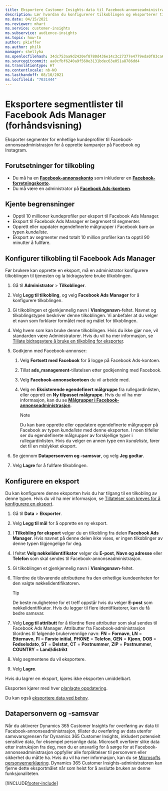 ```yaml
---
title: Eksportere Customer Insights-data til Facebook-annonseadministrasjon
description: Lær hvordan du konfigurerer tilkoblingen og eksporterer til Facebook Ads Manager.
ms.date: 04/15/2021
ms.reviewer: mhart
ms.service: customer-insights
ms.subservice: audience-insights
ms.topic: how-to
author: pkieffer
ms.author: philk
manager: shellyha
ms.openlocfilehash: 34dc753aa9d2420ef8780d436e14c3c27377e4779eda0f83ca6b5424f2328f22
ms.sourcegitcommit: aa0cfbf6240a9f560e3131bdec63e051a8786dd4
ms.translationtype: HT
ms.contentlocale: nb-NO
ms.lasthandoff: 08/10/2021
ms.locfileid: "7031444"
---
```

# <a name="export-segments-list-to-facebook-ads-manager-preview"></a>Eksportere segmentlister til Facebook Ads Manager (forhåndsvisning)

Eksporter segmenter for enhetlige kundeprofiler til Facebook-annonseadministrasjon for å opprette kampanjer på Facebook og Instagram.

## <a name="prerequisites-for-connection"></a>Forutsetninger for tilkobling

- Du må ha en [**Facebook-annonsekonto**](https://www.facebook.com/business/learn/lessons/step-by-step-ads-manager-account) som inkluderer en [**Facebook-forretningskonto**](https://business.facebook.com/).
- Du må være en administrator på [**Facebook Ads-kontoen**](https://www.facebook.com/business/learn/lessons/step-by-step-ads-manager-account).

## <a name="known-limitations"></a>Kjente begrensninger

- Opptil 10 millioner kundeprofiler per eksport til Facebook Ads Manager.
- Eksport til Facebook Ads Manager er begrenset til segmenter.
- Opprett eller oppdater egendefinerte målgrupper i Facebook bare av typen *kundeliste*.
- Eksport av segmenter med totalt 10 million profiler kan ta opptil 90 minutter å fullføre.

## <a name="set-up-connection-to-facebook-ads-manager"></a>Konfigurer tilkobling til Facebook Ads Manager

Før brukere kan opprette en eksport, må en administrator konfigurere tilkoblingen til tjenesten og la bidragsytere bruke tilkoblingen.

1. Gå til **Administrator** > **Tilkoblinger**.

1. Velg **Legg til tilkobling**, og velg **Facebook Ads Manager** for å konfigurere tilkoblingen.

1. Gi tilkoblingen et gjenkjennelig navn i **Visningsnavn**-feltet. Navnet og tilkoblingstypen beskriver denne tilkoblingen. Vi anbefaler at du velger et navn som forklarer formålet med og målet for tilkoblingen.

1. Velg hvem som kan bruke denne tilkoblingen. Hvis du ikke gjør noe, vil standarden være Administratorer. Hvis du vil ha mer informasjon, se [Tillate bidragsytere å bruke en tilkobling for eksporter](connections.md#allow-contributors-to-use-a-connection-for-exports).

1. Godkjenn med Facebook-annonser: 

   1. Velg **Fortsett med Facebook** for å logge på Facebook Ads-kontoen.

   1. Tillat **ads_management**-tillatelsen etter godkjenning med Facebook.

   1. Velg **Facebook-annonsekontoen** du vil arbeide med.

   1. Velg en **Eksisterende egendefinert målgruppe** fra rullegardinlisten, eller opprett en **Ny tilpasset målgruppe**. Hvis du vil ha mer informasjon, kan du se [**Målgrupper i Facebook-annonseadministrasjon**](https://www.facebook.com/business/help/744354708981227?id=2469097953376494).
      > [!NOTE]
      > Du kan bare opprette eller oppdatere egendefinerte målgrupper på Facebook av typen *kundeliste* med denne eksporten. I noen tilfeller ser du egendefinerte målgrupper av forskjellige typer i rullegardinlisten. Hvis du velger en annen type enn *kundeliste*, fører det til en mislykket eksport. 

1. Se gjennom **Datapersonvern og -samsvar**, og velg **Jeg godtar**.

1. Velg **Lagre** for å fullføre tilkoblingen.

## <a name="configure-an-export"></a>Konfigurere en eksport

Du kan konfigurere denne eksporten hvis du har tilgang til en tilkobling av denne typen. Hvis du vil ha mer informasjon, se [Tillatelser som kreves for å konfigurere en eksport](export-destinations.md#set-up-a-new-export).

1. Gå til **Data** > **Eksporter**.

1. Velg **Legg til mål** for å opprette en ny eksport. 

1. I **Tilkobling for eksport** velger du en tilkobling fra delen **Facebook Ads Manager**. Hvis navnet på denne delen ikke vises, er ingen tilkoblinger av denne typen tilgjengelige for deg.

1. I feltet **Velg nøkkelidentifikator** velger du **E-post**, **Navn og adresse** eller **Telefon** som skal sendes til Facebook-annonseadministrasjon. 

1. Gi tilkoblingen et gjenkjennelig navn i **Visningsnavn**-feltet.

1. Tilordne de tilsvarende attributtene fra den enhetlige kundeenheten for den valgte nøkkelidentifikatoren.
   > [!TIP]
   > De beste mulighetene for et treff oppstår hvis du velger **E-post** som nøkkelidentifikator. Hvis du legger til flere identifikatorer, kan du få bedre samsvar.

1. Velg **Legg til attributt** for å tilordne flere attributter som skal sendes til Facebook Ads Manager. Attributter fra Facebook-administrasjon tilordnes til følgende brukervennlige navn: **FN** = **Fornavn**, **LN** = **Etternavn**, **FI** = **Første initial**, **PHONE** = **Telefon**, **GEN** = **Kjønn**, **DOB** = **Fødselsdato**, **ST** = **Delstat**, **CT** = **Postnummer**, **ZIP** = **Postnummer**, **COUNTRY** = **Land/distrikt**

1. Velg segmentene du vil eksportere.

1. Velg **Lagre**.

Hvis du lagrer en eksport, kjøres ikke eksporten umiddelbart.

Eksporten kjører med hver [planlagte oppdatering](system.md#schedule-tab). 

Du kan også [eksportere data ved behov](export-destinations.md#run-exports-on-demand). 

## <a name="data-privacy-and-compliance"></a>Datapersonvern og -samsvar

Når du aktiverer Dynamics 365 Customer Insights for overføring av data til Facebook-annonseadministrasjon, tillater du overføring av data utenfor samsvarsgrensen for Dynamics 365 Customer Insights, inkludert potensielt sensitive data, for eksempel personlige data. Microsoft overfører slike data etter instruksjon fra deg, men du er ansvarlig for å sørge for at Facebook-annonseadministrasjon oppfyller alle forpliktelser til personvern eller sikkerhet du måtte ha. Hvis du vil ha mer informasjon, kan du se [Microsofts personvernerklæring](https://go.microsoft.com/fwlink/?linkid=396732).
Dynamics 365 Customer Insights-administratoren kan fjerne dette eksportmålet når som helst for å avslutte bruken av denne funksjonaliteten.


[!INCLUDE[footer-include](../includes/footer-banner.md)]
